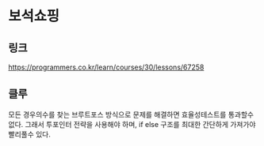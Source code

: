 # 보석쇼핑

## 링크
https://programmers.co.kr/learn/courses/30/lessons/67258


## 클루
모든 경우의수를 찾는 브루트포스 방식으로 문제를 해결하면 효율성테스트를 통과할수 없다.
그래서 투포인터 전략을 사용해야 하며, if else 구조를 최대한 간단하게 가져가야 빨리풀수 있다.